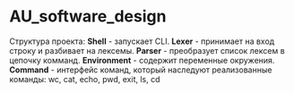 # AU_software_design

Структура проекта:
**Shell** - запускает CLI.
**Lexer** - принимает на вход строку и разбивает на лексемы.
**Parser** - преобразует список лексем в цепочку комманд.
**Environment** - содержит переменные окружения.
**Command** - интерфейс команд, который наследуют реализованные команды:
wc, cat, echo, pwd, exit, ls, cd
